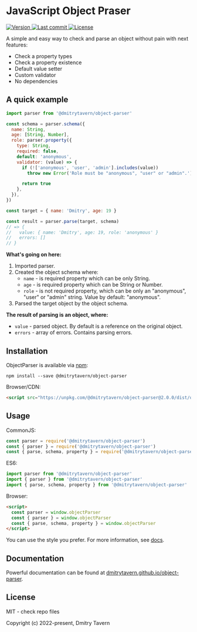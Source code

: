 # **JavaScript Object Praser**

<a href="https://www.npmjs.com/package/@dmitrytavern/object-parser">
  <img loading="lazy" src="https://badgen.net/npm/v/@dmitrytavern/object-parser" alt="Version" />
</a>
<a href="https://github.com/dmitrytavern/object-parser">
  <img loading="lazy" src="https://badgen.net/github/last-commit/dmitrytavern/object-parser" alt="Last commit">
</a>
<a href="https://github.com/dmitrytavern/object-parser">
  <img loading="lazy" src="https://badgen.net/github/license/dmitrytavern/object-parser" alt="License">
</a>

A simple and easy way to check and parse an object without pain with next features:

- Check a property types
- Check a property existence
- Default value setter
- Custom validator
- No dependencies

## A quick example

```javascript
import parser from '@dmitrytavern/object-parser'

const schema = parser.schema({
  name: String,
  age: [String, Number],
  role: parser.property({
    type: String,
    required: false,
    default: 'anonymous',
    validator: (value) => {
      if (!['anonymous', 'user', 'admin'].includes(value))
        throw new Error('Role must be "anonymous", "user" or "admin".')

      return true
    },
  }),
})

const target = { name: 'Dmitry', age: 19 }

const result = parser.parse(target, schema)
// => {
//   value: { name: 'Dmitry', age: 19, role: 'anonymous' }
//   errors: []
// }
```

**What's going on here:**

1. Imported parser.
2. Created the object schema where:
   - `name` - is required property which can be only String.
   - `age` - is required property which can be String or Number.
   - `role` - is not required property, which can be only an "anonymous", "user" or "admin" string. Value by default: "anonymous".
3. Parsed the target object by the object schema.

**The result of parsing is an object, where:**

- `value` - parsed object. By default is a reference on the original object.
- `errors` - array of errors. Сontains parsing errors.

## Installation

ObjectParser is available via [npm](https://www.npmjs.com/package/@dmitrytavern/object-parser):

```
npm install --save @dmitrytavern/object-parser
```

Browser/CDN:

```html
<script src="https://unpkg.com/@dmitrytavern/object-parser@2.0.0/dist/object-parser.min.js"></script>
```

## Usage

CommonJS:

```javascript
const parser = require('@dmitrytavern/object-parser')
const { parser } = require('@dmitrytavern/object-parser')
const { parse, schema, property } = require('@dmitrytavern/object-parser')
```

ES6:

```javascript
import parser from '@dmitrytavern/object-parser'
import { parser } from '@dmitrytavern/object-parser'
import { parse, schema, property } from '@dmitrytavern/object-parser'
```

Browser:

```html
<script>
  const parser = window.objectParser
  const { parser } = window.objectParser
  const { parse, schema, property } = window.objectParser
</script>
```

You can use the style you prefer. For more information, see [docs](https://dmitrytavern.github.io/object-parser/guide/installation).

## Documentation

Powerful documentation can be found at [dmitrytavern.github.io/object-parser](https://dmitrytavern.github.io/object-parser/).

## License

MIT - check repo files

Copyright (c) 2022-present, Dmitry Tavern
